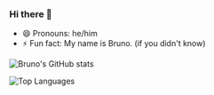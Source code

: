 ### Hi there 👋

- 😄 Pronouns: he/him
- ⚡ Fun fact: My name is Bruno. (if you didn't know)

![Bruno's GitHub stats](https://github-readme-stats.vercel.app/api?username=brunolepis&show_icons=true&theme=dark)

![Top Languages](https://github-readme-stats.vercel.app/api/top-langs/?username=brunolepis&layout=compact&theme=dark)
